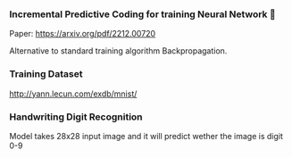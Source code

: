 ### Incremental Predictive Coding for training Neural Network 🧠
Paper: https://arxiv.org/pdf/2212.00720

Alternative to standard training algorithm Backpropagation.

### Training Dataset
http://yann.lecun.com/exdb/mnist/

### Handwriting Digit Recognition
Model takes 28x28 input image and it will predict wether the image is digit 0-9
